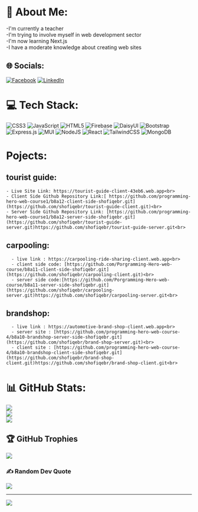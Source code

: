 # 💫 About Me:
 -I'm currently a teacher<br>-I'm trying to involve myself in web development sector<br>-I'm now learning Next.js<br>-I have a moderate knowledge about creating web sites


## 🌐 Socials:
[![Facebook](https://img.shields.io/badge/Facebook-%231877F2.svg?logo=Facebook&logoColor=white)](https://facebook.com/shofiqul.islam.5817) [![LinkedIn](https://img.shields.io/badge/LinkedIn-%230077B5.svg?logo=linkedin&logoColor=white)](https://linkedin.com/in/shofiqebr) 

# 💻 Tech Stack:
![CSS3](https://img.shields.io/badge/css3-%231572B6.svg?style=for-the-badge&logo=css3&logoColor=white) ![JavaScript](https://img.shields.io/badge/javascript-%23323330.svg?style=for-the-badge&logo=javascript&logoColor=%23F7DF1E) ![HTML5](https://img.shields.io/badge/html5-%23E34F26.svg?style=for-the-badge&logo=html5&logoColor=white) ![Firebase](https://img.shields.io/badge/firebase-%23039BE5.svg?style=for-the-badge&logo=firebase) ![DaisyUI](https://img.shields.io/badge/daisyui-5A0EF8?style=for-the-badge&logo=daisyui&logoColor=white) ![Bootstrap](https://img.shields.io/badge/bootstrap-%238511FA.svg?style=for-the-badge&logo=bootstrap&logoColor=white) ![Express.js](https://img.shields.io/badge/express.js-%23404d59.svg?style=for-the-badge&logo=express&logoColor=%2361DAFB) ![MUI](https://img.shields.io/badge/MUI-%230081CB.svg?style=for-the-badge&logo=mui&logoColor=white) ![NodeJS](https://img.shields.io/badge/node.js-6DA55F?style=for-the-badge&logo=node.js&logoColor=white) ![React](https://img.shields.io/badge/react-%2320232a.svg?style=for-the-badge&logo=react&logoColor=%2361DAFB) ![TailwindCSS](https://img.shields.io/badge/tailwindcss-%2338B2AC.svg?style=for-the-badge&logo=tailwind-css&logoColor=white) ![MongoDB](https://img.shields.io/badge/MongoDB-%234ea94b.svg?style=for-the-badge&logo=mongodb&logoColor=white)

# Pojects:

## tourist guide:<br>
    - Live Site Link: https://tourist-guide-client-43eb6.web.app<br>
    - Client Side Github Repository Link:[ https://github.com/programming-hero-web-course1/b8a12-client-side-shofiqebr.git](https://github.com/shofiqebr/tourist-guide-client.git)<br>
    - Server Side Github Repository Link: [https://github.com/programming-hero-web-course1/b8a12-server-side-shofiqebr.git](https://github.com/shofiqebr/tourist-guide-server.git)https://github.com/shofiqebr/tourist-guide-server.git<br>

## carpooling:<br>
      - live link : https://carpooling-ride-sharing-client.web.app<br>
      - client side code: [https://github.com/Porgramming-Hero-web-course/b8a11-client-side-shofiqebr.git](https://github.com/shofiqebr/carpooling-client.git)<br>
      - server side code:[https://github.com/Porgramming-Hero-web-course/b8a11-server-side-shofiqebr.git](https://github.com/shofiqebr/carpooling-server.git)https://github.com/shofiqebr/carpooling-server.git<br>


## brandshop:<br>
      - live link : https://automotive-brand-shop-client.web.app<br>
      - server site : [https://github.com/programming-hero-web-course-4/b8a10-brandshop-server-side-shofiqebr.git](https://github.com/shofiqebr/brand-shop-server.git)<br>
      - client site : [https://github.com/programming-hero-web-course-4/b8a10-brandshop-client-side-shofiqebr.git](https://github.com/shofiqebr/brand-shop-client.git)https://github.com/shofiqebr/brand-shop-client.git<br>





# 📊 GitHub Stats:
![](https://github-readme-stats.vercel.app/api?username=shofiqebr&theme=dark&hide_border=false&include_all_commits=true&count_private=true)<br/>
![](https://github-readme-streak-stats.herokuapp.com/?user=shofiqebr&theme=dark&hide_border=false)<br/>
![](https://github-readme-stats.vercel.app/api/top-langs/?username=shofiqebr&theme=dark&hide_border=false&include_all_commits=true&count_private=true&layout=compact)

## 🏆 GitHub Trophies
![](https://github-profile-trophy.vercel.app/?username=shofiqebr&theme=radical&no-frame=false&no-bg=true&margin-w=4)

### ✍️ Random Dev Quote
![](https://quotes-github-readme.vercel.app/api?type=horizontal&theme=radical)

---
[![](https://visitcount.itsvg.in/api?id=shofiqebr&icon=0&color=0)](https://visitcount.itsvg.in)

<!-- Proudly created with GPRM ( https://gprm.itsvg.in ) -->
